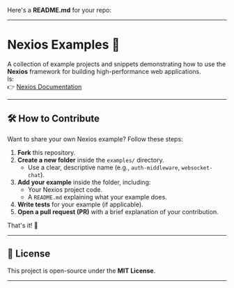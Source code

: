 Here's a **README.md** for your repo:  

---

# Nexios Examples 🚀  

A collection of example projects and snippets demonstrating how to use the **Nexios** framework for building high-performance web applications.  
ls:  
👉 [Nexios Documentation](https://nexios-labs.github.io/Nexios)

---

## 🛠️ How to Contribute  

Want to share your own Nexios example? Follow these steps:  

1. **Fork** this repository.  
2. **Create a new folder** inside the `examples/` directory.  
   - Use a clear, descriptive name (e.g., `auth-middleware`, `websocket-chat`).  
3. **Add your example** inside the folder, including:  
   - Your Nexios project code.  
   - A `README.md` explaining what your example does.  
4. **Write tests** for your example (if applicable).  
5. **Open a pull request (PR)** with a brief explanation of your contribution.  

That's it! 🎉  

---

## 📜 License  
This project is open-source under the **MIT License**.  

---

